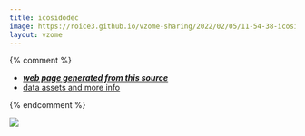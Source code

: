 ```yaml
---
title: icosidodec
image: https://roice3.github.io/vzome-sharing/2022/02/05/11-54-38-icosidodec/icosidodec.png
layout: vzome
---
```


{% comment %}
 - [***web page generated from this source***][post]
 - [data assets and more info][github]

[post]: <https://roice3.github.io/vzome-sharing/2022/02/05/icosidodec-11-54-38.html>
[github]: <https://github.com/roice3/vzome-sharing/tree/main/2022/02/05/11-54-38-icosidodec/>
{% endcomment %}

<vzome-viewer style="width: 100%; height: 65vh;"
       src="https://roice3.github.io/vzome-sharing/2022/02/05/11-54-38-icosidodec/icosidodec.vZome" >
  <img src="https://roice3.github.io/vzome-sharing/2022/02/05/11-54-38-icosidodec/icosidodec.png" />
</vzome-viewer>